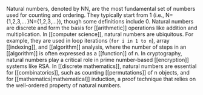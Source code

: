 Natural numbers, denoted by NN, are the most fundamental set of numbers used for counting and ordering. They typically start from 1 (i.e., N={1,2,3,… }N={1,2,3,…}), though some definitions include 0. Natural numbers are discrete and form the basis for [[arithmetic]] operations like addition and multiplication. In [[computer science]], natural numbers are ubiquitous. For example, they are used in loop iterations (`for i in 1 to n`), array [[indexing]], and [[algorithm]] analysis, where the number of steps in an [[algorithm]] is often expressed as a [[function]] of n. In cryptography, natural numbers play a critical role in prime number-based [[encryption]] systems like RSA. In [[discrete mathematics]], natural numbers are essential for [[combinatorics]], such as counting [[permutations]] of n objects, and for [[mathematics|mathematical]] induction, a proof technique that relies on the well-ordered property of natural numbers.